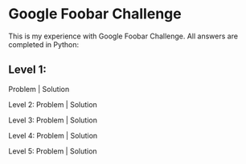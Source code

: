 # <h1>Google Foobar Challenge </h1>

This is my experience with Google Foobar Challenge. All answers are completed in Python:

<h2>Level 1:</h2>

Problem | Solution

Level 2: Problem | Solution

Level 3: Problem | Solution

Level 4: Problem | Solution

Level 5: Problem | Solution
